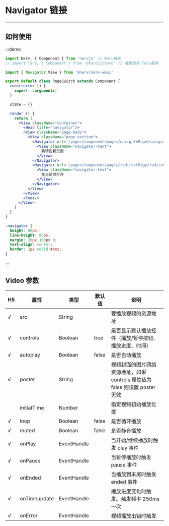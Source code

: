 # Navigator 链接

----

## 如何使用

:::demo

```jsx
import Nerv, { Component } from 'nervjs' // Nerv框架
// import Taro, { Component } from '@tarojs/taro' // 或者使用 Taro框架

import { Navigator,View } from '@nerv/nerv-weui'

export default class PageSwitch extends Component {
  constructor () {
    super(...arguments)
  }

  state = {}

  render () {
    return (
      <View className="container">
        <Head title="navigator"/>
        <View className="page-body">
          <View className="page-section">
            <Navigator url='/pages/component/pages/navigatePage/navigatePage' className="navigator">
              <View className="navigator-text">
                跳转到新页面
              </View>
            </Navigator>
            <Navigator url='/pages/component/pages/redirectPage/redirectPage' className="navigator" open-type='redirect'>
              <View className="navigator-text">
                在当前页打开
              </View>
            </Navigator>
          </View>
        </View>
        <Foot/>
      </View>
    )
  }
}
```

```scss
.navigator {
  height: 80px;
  line-height: 80px;
  margin: 20px 100px 0;
  text-align: center;
  border: 1px solid #ccc;
}
```
:::

## Video 参数

| H5  | 属性         | 类型        | 默认值 | 说明                                                                        |
| -------- | ------------ | ----------- | ------ | --------------------------------------------------------------------------- |
| √        | src          | String      |        | 要播放视频的资源地址                                                        |
| √        | controls     | Boolean     | true   | 是否显示默认播放控件（播放/暂停按钮、播放进度、时间）                       |
| √        | autoplay     | Boolean     | false  | 是否自动播放                                                                |
| √        | poster       | String      |        | 视频封面的图片网络资源地址，如果 controls 属性值为 false 则设置 poster 无效 |
|          | initialTime  | Number      |        | 指定视频初始播放位置                                                        |
| √        | loop         | Boolean     | false  | 是否循环播放                                                                |
| √        | muted        | Boolean     | false  | 是否静音播放                                                                |
| √        | onPlay       | EventHandle |        | 当开始/继续播放时触发 play 事件                                             |
| √        | onPause      | EventHandle |        | 当暂停播放时触发 pause 事件                                                 |
| √        | onEnded      | EventHandle |        | 当播放到末尾时触发 ended 事件                                               |
| √        | onTimeupdate | EventHandle |        | 播放进度变化时触发。触发频率 250ms 一次                                     |
| √        | onError      | EventHandle |        | 视频播放出错时触发                                                          |
